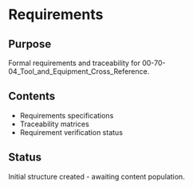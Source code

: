 # Requirements

## Purpose
Formal requirements and traceability for 00-70-04_Tool_and_Equipment_Cross_Reference.

## Contents
- Requirements specifications
- Traceability matrices
- Requirement verification status

## Status
Initial structure created - awaiting content population.
